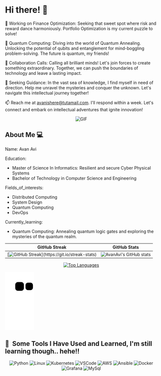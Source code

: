 # Hi there! 👋




🔭 Working on Finance Optimization: Seeking that sweet spot where risk and reward dance harmoniously. Portfolio Optimization is my current puzzle to solve!

🌱 Quantum Computing: Diving into the world of Quantum Annealing. Unlocking the potential of qubits and entanglement for mind-boggling problem-solving. The future is quantum, my friends!

👯 Collaboration Calls: Calling all brilliant minds! Let's join forces to create something extraordinary. Together, we can push the boundaries of technology and leave a lasting impact.

🤔 Seeking Guidance: In the vast sea of knowledge, I find myself in need of direction. Help me unravel the mysteries and conquer the unknown. Let's navigate this intellectual journey together!

📫 Reach me at avanishere@tutamail.com. I'll respond within a week. Let's connect and embark on intellectual adventures that ignite innovation!



<p align="center">
  <img src="https://media.giphy.com/media/l2vK7msJ65XF6y2w22/giphy.gif" width="480" height="270" alt="GIF">
</p>



## About Me 💻


Name: Avan Avi 

Education:
- Master of Science In Informatics: Resilient and secure Cyber Physical Systems
- Bachelor of Technology in Computer Science and Engineering

Fields_of_interests:
- Distributed Computing
- System Design
- Quantum Computing
- DevOps

Currently_learning:
- Quantum Computing: Annealing quantum logic gates and exploring the mysteries of the quantum realm.

| GitHub Streak | GitHub Stats |
| ------------- | ------------ |
| [![GitHub Streak](https://streak-stats.demolab.com/?user=AvanAvi&theme=great-gatsby&border_radius=20")](https://git.io/streak-stats) | ![AvanAvi's GitHub stats](https://github-readme-stats.vercel.app/api?username=AvanAvi&show_icons=true&theme=great-gatsby&border_radius=20") |


<div align="center">
  <a href="https://github.com/AvanAvi/github-readme-stats">
    <img src="https://github-readme-stats.vercel.app/api/top-langs/?username=AvanAvi&theme=great-gatsby&layout=donut&border_radius=20" alt="Top Languages" />
  </a>
</div>



![Snake animation](https://github.com/AvanAvi/AvanAvi/blob/output/github-contribution-grid-snake.svg)

<h2> 🚀 &nbsp;Some Tools I Have Used and Learned, I'm still learning though.. hehe!!</h2>
<p align="center">
  <img src="https://cdn.jsdelivr.net/gh/devicons/devicon/icons/python/python-original-wordmark.svg" alt="Python" width="45" height="45"/>
  <img src="https://cdn.jsdelivr.net/gh/devicons/devicon/icons/linux/linux-original.svg" alt="Linux" width="45" height="45"/>
  <img src="https://cdn.jsdelivr.net/gh/devicons/devicon/icons/kubernetes/kubernetes-plain-wordmark.svg" alt="Kubernetes" width="45" height="45"/>
  <img src="https://cdn.jsdelivr.net/gh/devicons/devicon/icons/vscode/vscode-original.svg" alt="VSCode" width="45" height="45"/>
  <img src="https://cdn.jsdelivr.net/gh/devicons/devicon/icons/amazonwebservices/amazonwebservices-plain-wordmark.svg" alt="AWS" width="45" height="45"/>
  <img src="https://cdn.jsdelivr.net/gh/devicons/devicon/icons/ansible/ansible-original-wordmark.svg" alt="Ansible" width="45" height="45"/>
  <img src="https://cdn.jsdelivr.net/gh/devicons/devicon/icons/docker/docker-original-wordmark.svg" alt="Docker" width="45" height="45"/>
  <img src="https://cdn.jsdelivr.net/gh/devicons/devicon/icons/grafana/grafana-original-wordmark.svg" alt="Grafana" width="45" height="45"/>

  <img src="https://cdn.jsdelivr.net/gh/devicons/devicon/icons/mysql/mysql-original-wordmark.svg" alt="MySql" width="45" height="45"/> 
          

</p>


